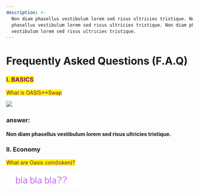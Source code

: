 ```yaml
---
description: >-
  Non diam phasellus vestibulum lorem sed risus ultricies tristique. Non diam
  phasellus vestibulum lorem sed risus ultricies tristique. Non diam phasellus
  vestibulum lorem sed risus ultricies tristique.
---
```


# Frequently Asked Questions (F.A.Q)

### <mark style="color:purple;">I. BASICS</mark>

<mark style="color:purple;">What is OASIS<->Swap</mark>

![](../.gitbook/assets/9803e3\&text=bla+bla+bla.png)

### answer:

#### Non diam phasellus vestibulum lorem sed risus ultricies tristique.



### II. Economy

<mark style="color:purple;">What are Oasis coin(token)?</mark>

![](<../.gitbook/assets/image (1).png>)

